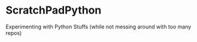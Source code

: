 ScratchPadPython
================

Experimenting with Python Stuffs (while not messing around with too many repos)
